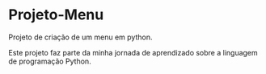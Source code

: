 # Projeto-Menu
Projeto de criação de um menu em python.

Este projeto faz parte da minha jornada de aprendizado sobre a linguagem de programação Python.
